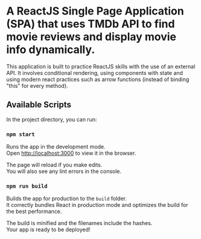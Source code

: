# A ReactJS Single Page Application (SPA) that uses TMDb API to find movie reviews and display movie info dynamically.

This application is built to practice ReactJS skills with the use of an external API. It involves conditional rendering, using components with state and using modern react practices such as arrow functions (instead of binding "this" for every method). 

## Available Scripts

In the project directory, you can run:

### `npm start`

Runs the app in the development mode.<br>
Open [http://localhost:3000](http://localhost:3000) to view it in the browser.

The page will reload if you make edits.<br>
You will also see any lint errors in the console.

### `npm run build`

Builds the app for production to the `build` folder.<br>
It correctly bundles React in production mode and optimizes the build for the best performance.

The build is minified and the filenames include the hashes.<br>
Your app is ready to be deployed!
